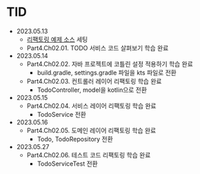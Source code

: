 # TID

- 2023.05.13
    - [리팩토링 예제 소스](https://github.com/digimon1740/fastcampus-todo-java) 세팅
    - Part4.Ch02.01. TODO 서비스 코드 살펴보기 학습 완료
- 2023.05.14
    - Part4.Ch02.02. 자바 프로젝트에 코틀린 설정 적용하기 학습 완료
        - build.gradle, settings.gradle 파일을 kts 파일로 전환
    - Part4.Ch02.03. 컨트롤러 레이어 리팩토링 학습 완료
        - TodoController, model을 kotlin으로 전환
- 2023.05.15
    - Part4.Ch02.04. 서비스 레이어 리팩토링 학습 완료
        - TodoService 전환
- 2023.05.16
    - Part4.Ch02.05. 도메인 레이어 리팩토링 학습 완료
        - Todo, TodoRepository 전환
- 2023.05.27
    - Part4.Ch02.06. 테스트 코드 리팩토링 학습 완료
        - TodoServiceTest 전환